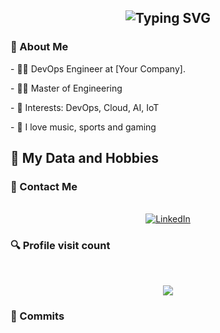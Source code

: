 <h2 align="center">
  <img src="https://readme-typing-svg.herokuapp.com?color=FFC815&lines=Hello%2C+World%21+Welcome+to+my+Github%21%21%21%21%21%21%21%21%21" alt="Typing SVG" />
</h2>

### 👋 About Me
<div style="display: inline_block"  >
  
<p> - 👨‍💻 DevOps Engineer at [Your Company]. </p>
<p> - 👨‍🎓 Master of Engineering </p>
<p> - 🎯 Interests: DevOps, Cloud, AI, IoT </p>
<p> - 🦊 I love music, sports and gaming </p>
  
</div>

## 🚀 My Data and Hobbies <br>
 
<h3>📱 Contact Me</h3> 

<p align="center"> 
  <br>
<a href="https://www.linkedin.com/in/ibrahimbahlawan/" target="_blank">
  <img src="https://img.shields.io/badge/-LinkedIn-%230077B5?style=for-the-badge&logo=linkedin&logoColor=white" alt="LinkedIn">
</a>
</p>

<h3>🔍 Profile visit count </h3> <br>
 <p align="center"> 
   <img alingn="center" src="https://profile-counter.glitch.me/Brazeg/count.svg" />
 </p>


<h3>🎉 Commits </h3> 
<div align="center"> 

